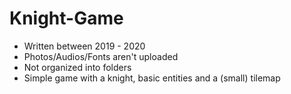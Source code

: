 # Knight-Game
  - Written between 2019 - 2020
  - Photos/Audios/Fonts aren't uploaded
  - Not organized into folders
  - Simple game with a knight, basic entities and a (small) tilemap
